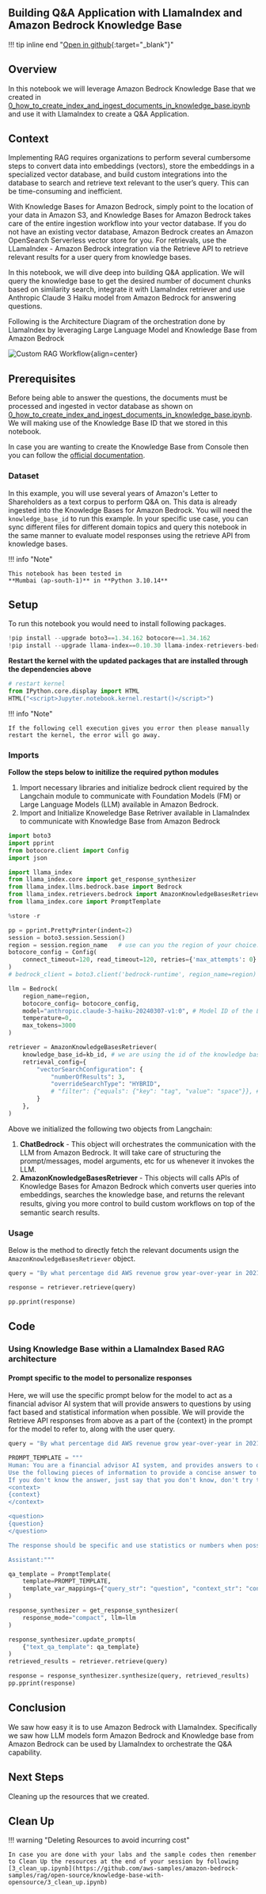 <style>
  .md-typeset h1,
  .md-content__button {
    display: none;
  }
</style>


<h2>Building Q&A Application with LlamaIndex and Amazon Bedrock Knowledge Base</h2>

!!! tip inline end "[Open in github](https://github.com/aws-samples/amazon-bedrock-samples/rag/open-source/knowledge-base-with-opensource/2_how_to_use_knowledge_base_with_llamaindex.ipynb){:target="_blank"}"


<h2>Overview</h2>

In this notebook we will leverage Amazon Bedrock Knowledge Base that we created in [0_how_to_create_index_and_ingest_documents_in_knowledge_base.ipynb](https://github.com/aws-samples/amazon-bedrock-samples/rag/open-source/knowledge-base-with-opensource/0_how_to_create_index_and_ingest_documents_in_knowledge_base.ipynb) and use it with LlamaIndex to create a Q&A Application.


<h2>Context</h2>

Implementing RAG requires organizations to perform several cumbersome steps to convert data into embeddings (vectors), store the embeddings in a specialized vector database, and build custom integrations into the database to search and retrieve text relevant to the user’s query. This can be time-consuming and inefficient.

With Knowledge Bases for Amazon Bedrock, simply point to the location of your data in Amazon S3, and Knowledge Bases for Amazon Bedrock takes care of the entire ingestion workflow into your vector database. If you do not have an existing vector database, Amazon Bedrock creates an Amazon OpenSearch Serverless vector store for you. For retrievals, use the LLamaIndex - Amazon Bedrock integration via the Retrieve API to retrieve relevant results for a user query from knowledge bases.

In this notebook, we will dive deep into building Q&A application. We will query the knowledge base to get the desired number of document chunks based on similarity search, integrate it with LlamaIndex retriever and use Anthropic Claude 3 Haiku model from Amazon Bedrock for answering questions.

Following is the Architecture Diagram of the orchestration done by LlamaIndex by leveraging Large Language Model and Knowledge Base from Amazon Bedrock


![Custom RAG Workflow](./assets/images/retrieveAPI.png){align=center}


<h2>Prerequisites</h2>

Before being able to answer the questions, the documents must be processed and ingested in vector database as shown on [0_how_to_create_index_and_ingest_documents_in_knowledge_base.ipynb](https://github.com/aws-samples/amazon-bedrock-samples/rag/open-source/knowledge-base-with-opensource/0_how_to_create_index_and_ingest_documents_in_knowledge_base.ipynb). We will making use of the Knowledge Base ID that we stored in this notebook.

In case you are wanting to create the Knowledge Base from Console then you can follow the [official documentation](https://docs.aws.amazon.com/bedrock/latest/userguide/knowledge-base-create.html).

<h3>Dataset</h3>

In this example, you will use several years of Amazon's Letter to Shareholders as a text corpus to perform Q&A on. This data is already ingested into the Knowledge Bases for Amazon Bedrock. You will need the `knowledge_base_id` to run this example. In your specific use case, you can sync different files for different domain topics and query this notebook in the same manner to evaluate model responses using the retrieve API from knowledge bases.


!!! info "Note"

    This notebook has been tested in 
    **Mumbai (ap-south-1)** in **Python 3.10.14**


<h2>Setup</h2>

To run this notebook you would need to install following packages.


```python
!pip install --upgrade boto3==1.34.162 botocore==1.34.162
!pip install --upgrade llama-index==0.10.30 llama-index-retrievers-bedrock==0.1.1 llama-index-llms-bedrock==0.1.6
```

<strong>Restart the kernel with the updated packages that are installed through the dependencies above</strong>


```python
# restart kernel
from IPython.core.display import HTML
HTML("<script>Jupyter.notebook.kernel.restart()</script>")
```


!!! info "Note"

    If the following cell execution gives you error then please manually restart the kernel, the error will go away.


<h3>Imports</h3>

<b>Follow the steps below to initilize the required python modules</b>

<ol>
<li>Import necessary libraries and initialize bedrock client required by the Langchain module to communicate with Foundation Models (FM) or Large Language Models (LLM) available in Amazon Bedrock.</li>
<li>Import and Initialize Knoweledge Base Retriver available in LlamaIndex to communicate with Knowledge Base from Amazon Bedrock</li>
</ol>


```python
import boto3
import pprint
from botocore.client import Config
import json

import llama_index
from llama_index.core import get_response_synthesizer
from llama_index.llms.bedrock.base import Bedrock
from llama_index.retrievers.bedrock import AmazonKnowledgeBasesRetriever
from llama_index.core import PromptTemplate
```


```python
%store -r
```


```python
pp = pprint.PrettyPrinter(indent=2)
session = boto3.session.Session()
region = session.region_name   # use can you the region of your choice.
botocore_config = Config(
    connect_timeout=120, read_timeout=120, retries={'max_attempts': 0}
)
# bedrock_client = boto3.client('bedrock-runtime', region_name=region)

llm = Bedrock(
    region_name=region,
    botocore_config= botocore_config,
    model="anthropic.claude-3-haiku-20240307-v1:0", # Model ID of the LLM of our choice from Amazon Bedrock
    temperature=0, 
    max_tokens=3000
)

retriever = AmazonKnowledgeBasesRetriever(
    knowledge_base_id=kb_id, # we are using the id of the knowledge base that we created in earlier notebook
    retrieval_config={
        "vectorSearchConfiguration": {
            "numberOfResults": 3,
            "overrideSearchType": "HYBRID",
            # "filter": {"equals": {"key": "tag", "value": "space"}}, # Optional Field for for metadata filtering.
        }
    },
)
```

Above we initialized the following two objects from Langchain:
<ol>
<li><strong>ChatBedrock</strong> - This object will orchestrates the communication with  the LLM from Amazon Bedrock. It will take care of structuring the prompt/messages, model arguments, etc for us whenever it invokes the LLM.</li>
<li><strong>AmazonKnowledgeBasesRetriever</strong> - This objects will calls APIs of Knowledge Bases for Amazon Bedrock which converts user queries into embeddings, searches the knowledge base, and returns the relevant results, giving you more control to build custom workﬂows on top of the semantic search results.</li>
</ol>

<h3>Usage</h3>

Below is the method to directly fetch the relevant documents usign the `AmazonKnowledgeBasesRetriever` object.


```python
query = "By what percentage did AWS revenue grow year-over-year in 2021?"

response = retriever.retrieve(query)

pp.pprint(response)
```

<h2>Code</h2>

<h3>Using Knowledge Base within a LlamaIndex Based RAG architecture</h3>

<h4>Prompt specific to the model to personalize responses</h4>

Here, we will use the specific prompt below for the model to act as a financial advisor AI system that will provide answers to questions by using fact based and statistical information when possible. We will provide the Retrieve API responses from above as a part of the {context} in the prompt for the model to refer to, along with the user query.


```python
query = "By what percentage did AWS revenue grow year-over-year in 2021?"

PROMPT_TEMPLATE = """
Human: You are a financial advisor AI system, and provides answers to questions by using fact based and statistical information when possible. 
Use the following pieces of information to provide a concise answer to the question enclosed in <question> tags. 
If you don't know the answer, just say that you don't know, don't try to make up an answer.
<context>
{context}
</context>

<question>
{question}
</question>

The response should be specific and use statistics or numbers when possible.

Assistant:"""

qa_template = PromptTemplate(
    template=PROMPT_TEMPLATE, 
    template_var_mappings={"query_str": "question", "context_str": "context"}
)

response_synthesizer = get_response_synthesizer(
    response_mode="compact", llm=llm
)

response_synthesizer.update_prompts(
    {"text_qa_template": qa_template}
)
retrieved_results = retriever.retrieve(query)

response = response_synthesizer.synthesize(query, retrieved_results)
pp.pprint(response)
```

<h2>Conclusion</h2>

We saw how easy it is to use Amazon Bedrock with LlamaIndex. Specifically we saw how LLM models form Amazon Bedrock and Knowledge base from Amazon Bedrock can be used by LlamaIndex to orchestrate the Q&A capability. 

<h2>Next Steps</h2>

Cleaning up the resources that we created.


<h2>Clean Up</h2>

!!! warning "Deleting Resources to avoid incurring cost"

    In case you are done with your labs and the sample codes then remember to Clean Up the resources at the end of your session by following [3_clean_up.ipynb](https://github.com/aws-samples/amazon-bedrock-samples/rag/open-source/knowledge-base-with-opensource/3_clean_up.ipynb)